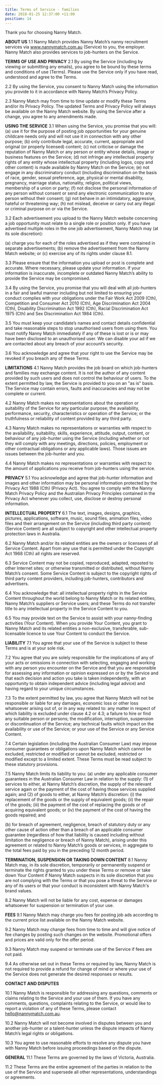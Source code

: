 ```yaml
---
title: Terms of Service - families
date: 2018-01-25 12:37:00 +11:00
position: 14
---
```


Thank you for choosing Nanny Match. 

**ABOUT US**
1.1 Nanny Match provides Nanny Match’s nanny recruitment services via www.nannymatch.com.au (Service) to you, the employer. Nanny Match also provides services to job-hunters on the Service.

**TERMS OF USE AND PRIVACY**
2.1 By using the Service (including by viewing or submitting any emails), you agree to be bound by these terms and conditions of use (Terms). Please use the Service only if you have read, understood and agree to the Terms.

2.2 By using the Service, you consent to Nanny Match using the information you provide to it in accordance with Nanny Match’s Privacy Policy.

2.3 Nanny Match may from time to time update or modify these Terms and/or its Privacy Policy. The updated Terms and Privacy Policy will always be available on the Nanny Match website. By using the Service after a change, you agree to any amendments made.

**USING THE SERVICE**
3.1 When using the Service, you promise that you will: 
(a) use it for the purpose of posting job opportunities for your genuine childcare needs only and will not use it in connection with any other purpose; 
(b) only contribute legal, accurate, current, appropriate and original (or properly licensed) content; 
(c) not criticise or damage the reputation of Nanny Match or any person or entity whose details, image or business features on the Service; 
(d) not infringe any intellectual property rights of any entity whose intellectual property (including logos, copy and other content) is made available by Nanny Match on the Service; 
(e) not engage in any discriminatory conduct (including discrimination on the basis of race, gender, sexual preference, age, physical or mental disability, pregnancy, marriage status, nationality, religion, political views, membership of a union or party; 
(f) not disclose the personal information of any person without consent or send any electronic communication to any person without their consent; 
(g) not behave in an intimidatory, aggressive, hateful or threatening way; 
(h) not mislead, deceive or carry out any illegal or criminal purpose on or via the Service.

3.2 Each advertisement you upload to the Nanny Match website concerning a job opportunity must relate to a single role or position only. If you have advertised multiple roles in the one job advertisement, Nanny Match may (at its sole discretion): 

(a) charge you for each of the roles advertised as if they were contained in separate advertisements; 
(b) remove the advertisement from the Nanny Match website; or 
(c) exercise any of its rights under clause 8.1.

3.3 Please ensure that the information you upload or post is complete and accurate. Where necessary, please update your information. If your information is inaccurate, incomplete or outdated Nanny Match’s ability to provide the Service may be compromised.

3.4 By using the Service, you promise that you will deal with all job-hunters in a fair and lawful manner including but not limited to ensuring your conduct complies with your obligations under the Fair Work Act 2009 (Cth), Competition and Consumer Act 2010 (Cth), Age Discrimination Act 2004 (Cth), Disability Discrimination Act 1992 (Cth), Racial Discrimination Act 1975 (Cth) and Sex Discrimination Act 1984 (Cth).

3.5 You must keep your candidate’s names and contact details confidential and take reasonable steps to stop unauthorised users from using them. You must notify Nanny Match immediately if any of these is lost or is or may have been disclosed to an unauthorised user. We can disable your ad if we are contacted about any breach of your account’s security.

3.6 You acknowledge and agree that your right to use the Service may be revoked if you breach any of these Terms.

**LIMITATIONS**
4.1 Nanny Match provides the job board on which job-hunters and families may exchange content. It is not the author of any content provided by such users and does not control the behaviour of users. To the extent permitted by law, the Service is provided to you on an "as is" basis. The Service may contain errors, faults and inaccuracies and may not be complete or current.

4.2 Nanny Match makes no representations about the operation or suitability of the Service for any particular purpose; the availability, performance, security, characteristics or operation of the Service; or the truthfulness or reliability of content provided by any third party.

4.3 Nanny Match makes no representations or warranties with respect to the availability, suitability, skills, experience, attitude, output, content, or behaviour of any job-hunter using the Service (including whether or not they will comply with any meetings, directions, policies, employment or other contractual obligations or any applicable laws). Those issues are issues between the job-hunter and you.

4.4 Nanny Match makes no representations or warranties with respect to the amount of applications you receive from job-hunters using the service.
 
**PRIVACY**
5.1 You acknowledge and agree that job-hunter information and images and other information may be personal information protected by the Privacy Act 1988 (Cth) (Privacy Act). You agree to comply with the Nanny Match Privacy Policy and the Australian Privacy Principles contained in the Privacy Act whenever you collect, use, disclose or destroy personal information.

**INTELLECTUAL PROPERTY**
6.1 The text, images, designs, graphics, pictures, applications, software, music, sound files, animation files, video files and their arrangement on the Service (including third party content) (Service Content) are all subject to copyright and other intellectual property protection laws in Australia.

6.2 Nanny Match and/or its related entities are the owners or licensees of all Service Content. Apart from any use that is permitted under the Copyright Act 1968 (Cth) all rights are reserved.

6.3 Service Content may not be copied, reproduced, adapted, reposted to other Internet sites; or otherwise transmitted or distributed, without Nanny Match’s consent. Some Service Content is subject to the copyright rights of third party content providers, including job-hunters, contributors and advertisers.

6.4 You acknowledge that: all intellectual property rights in the Service Content throughout the world belong to Nanny Match or its related entities, Nanny Match’s suppliers or Service users; and these Terms do not transfer title to any intellectual property in the Service Content to you.

6.5 You may provide text on the Service to assist with your nanny-finding activities (Your Content). When you provide Your Content, you grant to Nanny Match and its related entities a non-exclusive, transferable, sub-licensable licence to use Your Content to conduct the Service.

**LIABILITY**
7.1 You agree that your use of the Service is subject to these Terms and is at your sole risk.

7.2 You agree that you are solely responsible for the implications of any of your acts or omissions in connection with selecting, engaging and working with any person you encounter on the Service and that you are responsible for assessing any information or opinion expressed on or by the Service and that each decision and action you take is taken independently, with an opportunity to obtain independent advice (including legal advice) and having regard to your unique circumstances.

7.3 To the extent permitted by law, you agree that Nanny Match will not be responsible or liable for any damages, economic loss or other loss whatsoever arising out of, or in any way related to: any matter in respect of which liability is excluded under clause 4.2 or 4.3; a failure to hire or find any suitable person or persons; the modification, interruption, suspension or discontinuation of the Service; any technical faults which impact on the availability or use of the Service; or your use of the Service or any Service Content.

7.4 Certain legislation (including the Australian Consumer Law) may impose consumer guarantees or obligations upon Nanny Match which cannot be excluded, restricted or modified or cannot be excluded, restricted or modified except to a limited extent. These Terms must be read subject to these statutory provisions.

7.5 Nanny Match limits its liability to you: 
(a) under any applicable consumer guarantees in the Australian Consumer Law in relation to the supply: 
(1) of services to either, at Nanny Match’s discretion, the supply of the relevant service again or the payment of the cost of having those services supplied again; and 
(2) of goods to either, at Nanny Match’s discretion: 
(i) the replacement of the goods or the supply of equivalent goods; 
(ii) the repair of the goods; 
(iii) the payment of the cost of replacing the goods or of acquiring equivalent goods; or 
(iv) the payment of the cost of having the goods repaired; and 

(b) for breach of agreement, negligence, breach of statutory duty or any other cause of action other than a breach of an applicable consumer guarantee (regardless of how that liability is caused including without limitation the negligence or breach of Nanny Match), arising under this agreement or related to Nanny Match’s goods or services, in aggregate to the total fees paid by you in the preceding 12 month period.

**TERMINATION, SUSPENSION OR TAKING DOWN CONTENT**
8.1 Nanny Match may, in its sole discretion, temporarily or permanently suspend or terminate the rights granted to you under these Terms or remove or take down Your Content if Nanny Match suspects in its sole discretion that you are not complying with the Terms or that you pose a threat to the Service or any of its users or that your conduct is inconsistent with Nanny Match's brand values.

8.2 Nanny Match will not be liable for any cost, expense or damages whatsoever for suspension or termination of your use.

**FEES**
9.1 Nanny Match may charge you fees for posting job ads according to the current price list available on the Nanny Match website.

9.2 Nanny Match may change fees from time to time and will give notice of fee changes by posting such changes on the website. Promotional offers and prices are valid only for the offer period.

9.3 Nanny Match may suspend or terminate use of the Service if fees are not paid.

9.4 As otherwise set out in these Terms or required by law, Nanny Match is not required to provide a refund for change of mind or where your use of the Service does not generate the desired responses or results.

**CONTACT AND DISPUTES**

10.1 Nanny Match is responsible for addressing any questions, comments or claims relating to the Service and your use of them. If you have any comments, questions, complaints relating to the Service, or would like to report a violation of any of these Terms, please contact hello@nannymatch.com.au.

10.2 Nanny Match will not become involved in disputes between you and another job-hunter or a talent-hunter unless the dispute impacts of Nanny Match’s legal rights or obligations.

10.3 You agree to use reasonable efforts to resolve any dispute you have with Nanny Match before issuing proceedings based on the dispute.

**GENERAL**
11.1 These Terms are governed by the laws of Victoria, Australia.

11.2 These Terms are the entire agreement of the parties in relation to the use of the Service and supersede all other representations, understandings or agreements.